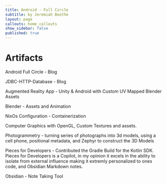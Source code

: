 ```yaml
---
title: Android - Full Circle
subtitle: by Jeremiah Boothe
layout: page
callouts: home_callouts
show_sidebar: false
published: true
---
```



# Artifacts

Android Full Circle - Blog

JDBC-HTTP-Database - Blog

Augmented Reality App - Unity & Android with Custom UV Mapped Blender Assets

Blender - Assets and Animation

NixOs Configuration - Containerization

Computer Graphics with OpenGL, Custom Textures and assets.

Photogrammetry - turning series of photographs into 3d models, using a cell phone, positional metadata, and Zephyr to construct the 3D Models

Pieces for Developers - Contributed the Gradle Build for the Kotlin SDK.  Pieces for Developers is a Copilot, in my opinion it excels in the ability to isolate from external influence making it extremly personalized to ones code, and Obsidian Markdown notes.

Obsidian - Note Taking Tool
